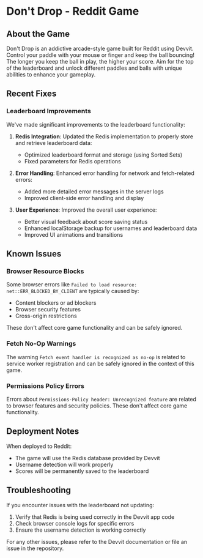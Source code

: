 # Don't Drop - Reddit Game

## About the Game

Don't Drop is an addictive arcade-style game built for Reddit using Devvit. Control your paddle with your mouse or finger and keep the ball bouncing! The longer you keep the ball in play, the higher your score. Aim for the top of the leaderboard and unlock different paddles and balls with unique abilities to enhance your gameplay.

## Recent Fixes

### Leaderboard Improvements
We've made significant improvements to the leaderboard functionality:

1.  **Redis Integration**: Updated the Redis implementation to properly store and retrieve leaderboard data:
    *   Optimized leaderboard format and storage (using Sorted Sets)
    *   Fixed parameters for Redis operations

2.  **Error Handling**: Enhanced error handling for network and fetch-related errors:
    *   Added more detailed error messages in the server logs
    *   Improved client-side error handling and display

3.  **User Experience**: Improved the overall user experience:
    *   Better visual feedback about score saving status
    *   Enhanced localStorage backup for usernames and leaderboard data
    *   Improved UI animations and transitions

## Known Issues

### Browser Resource Blocks
Some browser errors like `Failed to load resource: net::ERR_BLOCKED_BY_CLIENT` are typically caused by:
- Content blockers or ad blockers
- Browser security features
- Cross-origin restrictions

These don't affect core game functionality and can be safely ignored.

### Fetch No-Op Warnings
The warning `Fetch event handler is recognized as no-op` is related to service worker registration and can be safely ignored in the context of this game.

### Permissions Policy Errors
Errors about `Permissions-Policy header: Unrecognized feature` are related to browser features and security policies. These don't affect core game functionality.

## Deployment Notes

When deployed to Reddit:
- The game will use the Redis database provided by Devvit
- Username detection will work properly
- Scores will be permanently saved to the leaderboard

## Troubleshooting

If you encounter issues with the leaderboard not updating:

1.  Verify that Redis is being used correctly in the Devvit app code
2.  Check browser console logs for specific errors
3.  Ensure the username detection is working correctly

For any other issues, please refer to the Devvit documentation or file an issue in the repository.